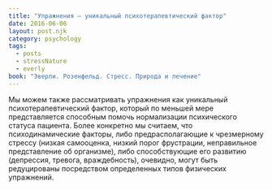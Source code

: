 ```yaml
---
title: "Упражнения – уникальный психотерапевтический фактор"
date: 2016-06-06
layout: post.njk
category: psychology
tags:
  - posts
  - stressNature
  - everly
book: "Эверли. Розенфельд. Стресс. Природа и лечение"
---
```


Мы можем также рассматривать упражнения как уникальный психотерапевтический фактор, который по меньшей мере представляется способным помочь нормализации психического статуса пациента. Более конкретно мы считаем, что психодинамические факторы, либо предрасполагающие к чрезмерному стрессу (низкая самооценка, низкий порог фрустрации, неправильное представление об организме), либо способствующие его развитию (депрессия, тревога, враждебность), очевидно, могут быть редуцированы посредством определенных типов физических упражнений.
